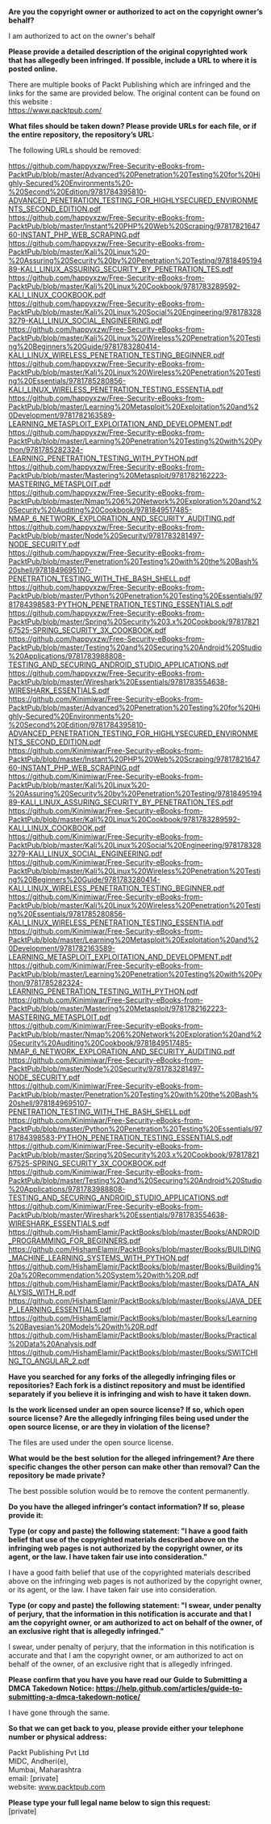 **Are you the copyright owner or authorized to act on the copyright owner’s behalf?**

I am authorized to act on the owner's behalf

**Please provide a detailed description of the original copyrighted work that has allegedly been infringed. If possible, include a URL to where it is posted online.**

There are multiple books of Packt Publishing which are infringed and the links for the same are provided below.
The original content can be found on this website :  
https://www.packtpub.com/

**What files should be taken down? Please provide URLs for each file, or if the entire repository, the repository’s URL:**

The following URLs should be removed:

https://github.com/happyxzw/Free-Security-eBooks-from-PacktPub/blob/master/Advanced%20Penetration%20Testing%20for%20Highly-Secured%20Environments%20-%20Second%20Edition/9781784395810-ADVANCED_PENETRATION_TESTING_FOR_HIGHLYSECURED_ENVIRONMENTS_SECOND_EDITION.pdf  
https://github.com/happyxzw/Free-Security-eBooks-from-PacktPub/blob/master/Instant%20PHP%20Web%20Scraping/9781782164760-INSTANT_PHP_WEB_SCRAPING.pdf  
https://github.com/happyxzw/Free-Security-eBooks-from-PacktPub/blob/master/Kali%20Linux%20-%20Assuring%20Security%20by%20Penetration%20Testing/9781849519489-KALI_LINUX_ASSURING_SECURITY_BY_PENETRATION_TES.pdf  
https://github.com/happyxzw/Free-Security-eBooks-from-PacktPub/blob/master/Kali%20Linux%20Cookbook/9781783289592-KALI_LINUX_COOKBOOK.pdf  
https://github.com/happyxzw/Free-Security-eBooks-from-PacktPub/blob/master/Kali%20Linux%20Social%20Engineering/9781783283279-KALI_LINUX_SOCIAL_ENGINEERING.pdf  
https://github.com/happyxzw/Free-Security-eBooks-from-PacktPub/blob/master/Kali%20Linux%20Wireless%20Penetration%20Testing%20Beginners%20Guide/9781783280414-KALI_LINUX_WIRELESS_PENETRATION_TESTING_BEGINNER.pdf  
https://github.com/happyxzw/Free-Security-eBooks-from-PacktPub/blob/master/Kali%20Linux%20Wireless%20Penetration%20Testing%20Essentials/9781785280856-KALI_LINUX_WIRELESS_PENETRATION_TESTING_ESSENTIA.pdf  
https://github.com/happyxzw/Free-Security-eBooks-from-PacktPub/blob/master/Learning%20Metasploit%20Exploitation%20and%20Development/9781782163589-LEARNING_METASPLOIT_EXPLOITATION_AND_DEVELOPMENT.pdf  
https://github.com/happyxzw/Free-Security-eBooks-from-PacktPub/blob/master/Learning%20Penetration%20Testing%20with%20Python/9781785282324-LEARNING_PENETRATION_TESTING_WITH_PYTHON.pdf  
https://github.com/happyxzw/Free-Security-eBooks-from-PacktPub/blob/master/Mastering%20Metasploit/9781782162223-MASTERING_METASPLOIT.pdf  
https://github.com/happyxzw/Free-Security-eBooks-from-PacktPub/blob/master/Nmap%206%20Network%20Exploration%20and%20Security%20Auditing%20Cookbook/9781849517485-NMAP_6_NETWORK_EXPLORATION_AND_SECURITY_AUDITING.pdf  
https://github.com/happyxzw/Free-Security-eBooks-from-PacktPub/blob/master/Node%20Security/9781783281497-NODE_SECURITY.pdf  
https://github.com/happyxzw/Free-Security-eBooks-from-PacktPub/blob/master/Penetration%20Testing%20with%20the%20Bash%20shell/9781849695107-PENETRATION_TESTING_WITH_THE_BASH_SHELL.pdf  
https://github.com/happyxzw/Free-Security-eBooks-from-PacktPub/blob/master/Python%20Penetration%20Testing%20Essentials/9781784398583-PYTHON_PENETRATION_TESTING_ESSENTIALS.pdf  
https://github.com/happyxzw/Free-Security-eBooks-from-PacktPub/blob/master/Spring%20Security%203.x%20Cookbook/9781782167525-SPRING_SECURITY_3X_COOKBOOK.pdf  
https://github.com/happyxzw/Free-Security-eBooks-from-PacktPub/blob/master/Testing%20and%20Securing%20Android%20Studio%20Applications/9781783988808-TESTING_AND_SECURING_ANDROID_STUDIO_APPLICATIONS.pdf  
https://github.com/happyxzw/Free-Security-eBooks-from-PacktPub/blob/master/Wireshark%20Essentials/9781783554638-WIRESHARK_ESSENTIALS.pdf  
https://github.com/Kinimiwar/Free-Security-eBooks-from-PacktPub/blob/master/Advanced%20Penetration%20Testing%20for%20Highly-Secured%20Environments%20-%20Second%20Edition/9781784395810-ADVANCED_PENETRATION_TESTING_FOR_HIGHLYSECURED_ENVIRONMENTS_SECOND_EDITION.pdf  
https://github.com/Kinimiwar/Free-Security-eBooks-from-PacktPub/blob/master/Instant%20PHP%20Web%20Scraping/9781782164760-INSTANT_PHP_WEB_SCRAPING.pdf  
https://github.com/Kinimiwar/Free-Security-eBooks-from-PacktPub/blob/master/Kali%20Linux%20-%20Assuring%20Security%20by%20Penetration%20Testing/9781849519489-KALI_LINUX_ASSURING_SECURITY_BY_PENETRATION_TES.pdf  
https://github.com/Kinimiwar/Free-Security-eBooks-from-PacktPub/blob/master/Kali%20Linux%20Cookbook/9781783289592-KALI_LINUX_COOKBOOK.pdf  
https://github.com/Kinimiwar/Free-Security-eBooks-from-PacktPub/blob/master/Kali%20Linux%20Social%20Engineering/9781783283279-KALI_LINUX_SOCIAL_ENGINEERING.pdf  
https://github.com/Kinimiwar/Free-Security-eBooks-from-PacktPub/blob/master/Kali%20Linux%20Wireless%20Penetration%20Testing%20Beginners%20Guide/9781783280414-KALI_LINUX_WIRELESS_PENETRATION_TESTING_BEGINNER.pdf  
https://github.com/Kinimiwar/Free-Security-eBooks-from-PacktPub/blob/master/Kali%20Linux%20Wireless%20Penetration%20Testing%20Essentials/9781785280856-KALI_LINUX_WIRELESS_PENETRATION_TESTING_ESSENTIA.pdf  
https://github.com/Kinimiwar/Free-Security-eBooks-from-PacktPub/blob/master/Learning%20Metasploit%20Exploitation%20and%20Development/9781782163589-LEARNING_METASPLOIT_EXPLOITATION_AND_DEVELOPMENT.pdf  
https://github.com/Kinimiwar/Free-Security-eBooks-from-PacktPub/blob/master/Learning%20Penetration%20Testing%20with%20Python/9781785282324-LEARNING_PENETRATION_TESTING_WITH_PYTHON.pdf  
https://github.com/Kinimiwar/Free-Security-eBooks-from-PacktPub/blob/master/Mastering%20Metasploit/9781782162223-MASTERING_METASPLOIT.pdf  
https://github.com/Kinimiwar/Free-Security-eBooks-from-PacktPub/blob/master/Nmap%206%20Network%20Exploration%20and%20Security%20Auditing%20Cookbook/9781849517485-NMAP_6_NETWORK_EXPLORATION_AND_SECURITY_AUDITING.pdf  
https://github.com/Kinimiwar/Free-Security-eBooks-from-PacktPub/blob/master/Node%20Security/9781783281497-NODE_SECURITY.pdf  
https://github.com/Kinimiwar/Free-Security-eBooks-from-PacktPub/blob/master/Penetration%20Testing%20with%20the%20Bash%20shell/9781849695107-PENETRATION_TESTING_WITH_THE_BASH_SHELL.pdf  
https://github.com/Kinimiwar/Free-Security-eBooks-from-PacktPub/blob/master/Python%20Penetration%20Testing%20Essentials/9781784398583-PYTHON_PENETRATION_TESTING_ESSENTIALS.pdf  
https://github.com/Kinimiwar/Free-Security-eBooks-from-PacktPub/blob/master/Spring%20Security%203.x%20Cookbook/9781782167525-SPRING_SECURITY_3X_COOKBOOK.pdf  
https://github.com/Kinimiwar/Free-Security-eBooks-from-PacktPub/blob/master/Testing%20and%20Securing%20Android%20Studio%20Applications/9781783988808-TESTING_AND_SECURING_ANDROID_STUDIO_APPLICATIONS.pdf  
https://github.com/Kinimiwar/Free-Security-eBooks-from-PacktPub/blob/master/Wireshark%20Essentials/9781783554638-WIRESHARK_ESSENTIALS.pdf  
https://github.com/HishamElamir/PacktBooks/blob/master/Books/ANDROID_PROGRAMMING_FOR_BEGINNERS.pdf  
https://github.com/HishamElamir/PacktBooks/blob/master/Books/BUILDING_MACHINE_LEARNING_SYSTEMS_WITH_PYTHON.pdf  
https://github.com/HishamElamir/PacktBooks/blob/master/Books/Building%20a%20Recommendation%20System%20with%20R.pdf  
https://github.com/HishamElamir/PacktBooks/blob/master/Books/DATA_ANALYSIS_WITH_R.pdf  
https://github.com/HishamElamir/PacktBooks/blob/master/Books/JAVA_DEEP_LEARNING_ESSENTIALS.pdf  
https://github.com/HishamElamir/PacktBooks/blob/master/Books/Learning%20Bayesian%20Models%20with%20R.pdf  
https://github.com/HishamElamir/PacktBooks/blob/master/Books/Practical%20Data%20Analysis.pdf  
https://github.com/HishamElamir/PacktBooks/blob/master/Books/SWITCHING_TO_ANGULAR_2.pdf  

**Have you searched for any forks of the allegedly infringing files or repositories? Each fork is a distinct repository and must be identified separately if you believe it is infringing and wish to have it taken down.**

**Is the work licensed under an open source license? If so, which open source license? Are the allegedly infringing files being used under the open source license, or are they in violation of the license?**

The files are used under the open source license.

**What would be the best solution for the alleged infringement? Are there specific changes the other person can make other than removal? Can the repository be made private?**

The best possible solution would be to remove the content permanently.

**Do you have the alleged infringer’s contact information? If so, please provide it:**

**Type (or copy and paste) the following statement: "I have a good faith belief that use of the copyrighted materials described above on the infringing web pages is not authorized by the copyright owner, or its agent, or the law. I have taken fair use into consideration."**

I have a good faith belief that use of the copyrighted materials described above on the infringing web pages is not authorized by the copyright owner, or its agent, or the law. I have taken fair use into consideration.

**Type (or copy and paste) the following statement: "I swear, under penalty of perjury, that the information in this notification is accurate and that I am the copyright owner, or am authorized to act on behalf of the owner, of an exclusive right that is allegedly infringed."**

I swear, under penalty of perjury, that the information in this notification is accurate and that I am the copyright owner, or am authorized to act on behalf of the owner, of an exclusive right that is allegedly infringed.

**Please confirm that you have you have read our Guide to Submitting a DMCA Takedown Notice: https://help.github.com/articles/guide-to-submitting-a-dmca-takedown-notice/**

I have gone through the same.

**So that we can get back to you, please provide either your telephone number or physical address:**
  
Packt Publishing Pvt Ltd  
MIDC, Andheri(e),  
Mumbai, Maharashtra  
email: [private]   
website: www.packtpub.com

**Please type your full legal name below to sign this request:**  
[private]
